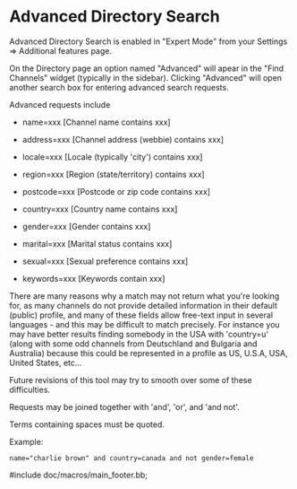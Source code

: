 Advanced Directory Search
=========================


Advanced Directory Search is enabled in "Expert Mode" from your Settings => Additional features page.

On the Directory page an option named "Advanced" will apear in the "Find Channels" widget (typically in the sidebar). Clicking "Advanced" will open another search box for entering advanced search requests.

Advanced requests include

* name=xxx 
[Channel name contains xxx]

* address=xxx
[Channel address (webbie) contains xxx]

* locale=xxx
[Locale (typically 'city') contains xxx]

* region=xxx
[Region (state/territory) contains xxx]

* postcode=xxx
[Postcode or zip code contains xxx]

* country=xxx
[Country name contains xxx]

* gender=xxx
[Gender contains xxx]

* marital=xxx
[Marital status contains xxx]

* sexual=xxx
[Sexual preference contains xxx]

* keywords=xxx
[Keywords contain xxx]

There are many reasons why a match may not return what you're looking for, as many channels do not provide detailed information in their default (public) profile, and many of these fields allow free-text input in several languages - and this may be difficult to match precisely. For instance you may have better results finding somebody in the USA with 'country=u' (along with some odd channels from Deutschland and Bulgaria and Australia) because this could be represented in a profile as US, U.S.A, USA, United States, etc...

Future revisions of this tool may try to smooth over some of these difficulties. 

Requests may be joined together with 'and', 'or', and 'and not'. 

Terms containing spaces must be quoted.

Example:
    
    name="charlie brown" and country=canada and not gender=female


#include doc/macros/main_footer.bb;
